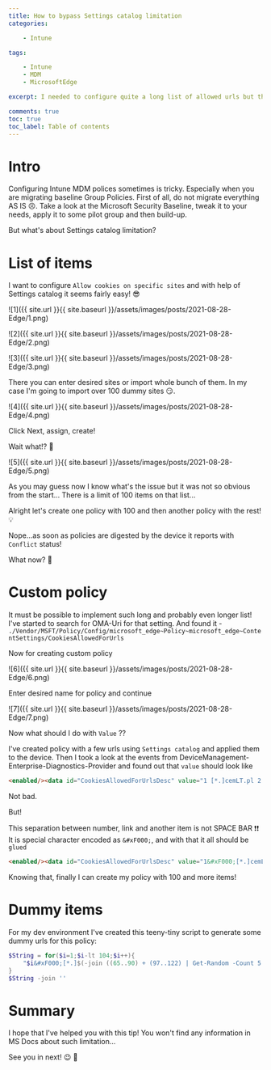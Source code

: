 ```yaml
---
title: How to bypass Settings catalog limitation
categories:

    - Intune

tags:

    - Intune
    - MDM
    - MicrosoftEdge

excerpt: I needed to configure quite a long list of allowed urls but then I hit a wall

comments: true
toc: true
toc_label: Table of contents
---
```


# Intro

Configuring Intune MDM polices sometimes is tricky.
Especially when you are migrating baseline Group Policies.
First of all, do not migrate everything AS IS 😣.
Take a look at the Microsoft Security Baseline, tweak it to your needs, apply it to some pilot group and then build-up.

But what's about Settings catalog limitation?

# List of items

I want to configure `Allow cookies on specific sites` and with help of Settings catalog it seems fairly easy! 😎

![1]({{ site.url }}{{ site.baseurl }}/assets/images/posts/2021-08-28-Edge/1.png)

![2]({{ site.url }}{{ site.baseurl }}/assets/images/posts/2021-08-28-Edge/2.png)

![3]({{ site.url }}{{ site.baseurl }}/assets/images/posts/2021-08-28-Edge/3.png)

There you can enter desired sites or import whole bunch of them.
In my case I'm going to import over 100 dummy sites 😏.

![4]({{ site.url }}{{ site.baseurl }}/assets/images/posts/2021-08-28-Edge/4.png)

Click Next, assign, create!

Wait what!? 🤨

![5]({{ site.url }}{{ site.baseurl }}/assets/images/posts/2021-08-28-Edge/5.png)

As you may guess now I know what's the issue but it was not so obvious from the start...
There is a limit of 100 items on that list...

Alright let's create one policy with 100 and then another policy with the rest! 💡

Nope...as soon as policies are digested by the device it reports with `Conflict` status!

What now? 🤔

# Custom policy

It must be possible to implement such long and probably even longer list!
I've started to search for OMA-Uri for that setting.
And found it - `./Vendor/MSFT/Policy/Config/microsoft_edge~Policy~microsoft_edge~ContentSettings/CookiesAllowedForUrls`

Now for creating custom policy

![6]({{ site.url }}{{ site.baseurl }}/assets/images/posts/2021-08-28-Edge/6.png)

Enter desired name for policy and continue

![7]({{ site.url }}{{ site.baseurl }}/assets/images/posts/2021-08-28-Edge/7.png)

Now what should I do with `Value` ??

I've created policy with a few urls using `Settings catalog` and applied them to the device.
Then I took a look at the events from DeviceManagement-Enterprise-Diagnostics-Provider and found out that `value` should look like

```html
<enabled/><data id="CookiesAllowedForUrlsDesc" value="1 [*.]cemLT.pl 2 [*.]asdrW.pl"/>
```

Not bad.

But!

This separation between number, link and another item is not SPACE BAR ❗❗
It is special character encoded as `&#xF000;`, and with that it all should be `glued`

```html
<enabled/><data id="CookiesAllowedForUrlsDesc" value="1&#xF000;[*.]cemLT.pl&#xF000;2&#xF000;[*.]asdrW.pl"/>
```

Knowing that, finally I can create my policy with 100 and more items!

# Dummy items

For my dev environment I've created this teeny-tiny script to generate some dummy urls for this policy:

```powershell
$String = for($i=1;$i-lt 104;$i++){
	"$i&#xF000;[*.]$(-join ((65..90) + (97..122) | Get-Random -Count 5 | ForEach-Object {[char]$_})).pl&#xF000;"
}
$String -join ''
```

# Summary

I hope that I've helped you with this tip!
You won't find any information in MS Docs about such limitation...

See you in next! 😉 🧠

